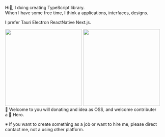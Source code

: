 Hi👋, I doing creating TypeScript library.  
When I have some free time, I think a applications, interfaces, designs.  


I prefer Tauri Electron ReactNative Next.js.

<div>
  <img height="250px" src="https://wakatime.com/share/@1fcfb457-a9f5-45d8-b275-c57b093a166f/aabfab08-d411-4765-9f25-e865b205b130.svg"/>
  <img height="250px" src="https://wakatime.com/share/@1fcfb457-a9f5-45d8-b275-c57b093a166f/81271da3-1417-415f-8975-2ac703f21605.svg" />
</div>
💎 Welcome to you will donating and idea as OSS, and welcome contributer a 🦸 Hero.

※ If you want to create something as a job or want to hire me, please direct contact me, not a using other platform.
